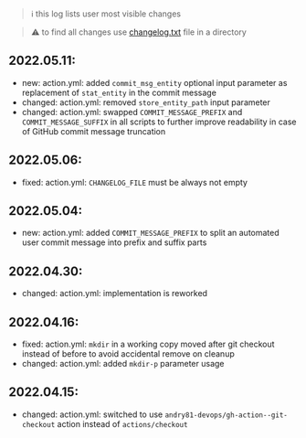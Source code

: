 > :information_source: this log lists user most visible changes

> :warning: to find all changes use [changelog.txt](https://github.com/andry81-devops/gh-action--accum-content/blob/master/changelog.txt) file in a directory

## 2022.05.11:
* new: action.yml: added `commit_msg_entity` optional input parameter as replacement of `stat_entity` in the commit message
* changed: action.yml: removed `store_entity_path` input parameter
* changed: action.yml: swapped `COMMIT_MESSAGE_PREFIX` and `COMMIT_MESSAGE_SUFFIX` in all scripts to further improve readability in case of GitHub commit message truncation

## 2022.05.06:
* fixed: action.yml: `CHANGELOG_FILE` must be always not empty

## 2022.05.04:
* new: action.yml: added `COMMIT_MESSAGE_PREFIX` to split an automated user commit message into prefix and suffix parts

## 2022.04.30:
* changed: action.yml: implementation is reworked

## 2022.04.16:
* fixed: action.yml: `mkdir` in a working copy moved after git checkout instead of before to avoid accidental remove on cleanup
* changed: action.yml: added `mkdir-p` parameter usage

## 2022.04.15:
* changed: action.yml: switched to use `andry81-devops/gh-action--git-checkout` action instead of `actions/checkout`
